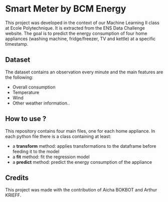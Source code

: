 # Smart Meter by BCM Energy

This project was developed in the context of our Machine Learning II class at Ecole Polytechnique. It is extracted from the ENS Data Challenge website. The goal is to predict the energy consumption of four home appliances (washing machine, fridge/freezer, TV and kettle) at a specific timestamp. 

## Dataset
The dataset contains an observation every minute and the main features are the following:
- Overall consumption
- Temperature
- Wind
- Other weather information.. 

## How to use ?
This repository contains four main files, one for each home appliance. In each python file there is a class containing at least: 
- a **transform** method: applies transformations to the dataframe before feeding it to the model
- a **fit** method: fit the regression model
- a **predict** method: predict the energy consumption of the appliance

## Credits
This project was made with the contribution of Aicha BOKBOT and Arthur KRIEFF. 
